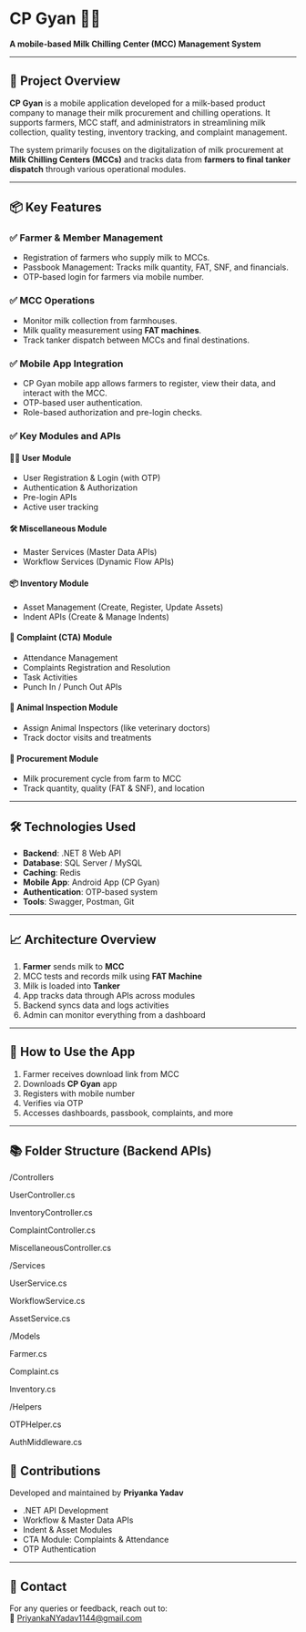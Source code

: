 # CP Gyan 📱🐄

**A mobile-based Milk Chilling Center (MCC) Management System**

---

## 🚀 Project Overview

**CP Gyan** is a mobile application developed for a milk-based product company to manage their milk procurement and chilling operations. It supports farmers, MCC staff, and administrators in streamlining milk collection, quality testing, inventory tracking, and complaint management.

The system primarily focuses on the digitalization of milk procurement at **Milk Chilling Centers (MCCs)** and tracks data from **farmers to final tanker dispatch** through various operational modules.

---

## 📦 Key Features

### ✅ Farmer & Member Management
- Registration of farmers who supply milk to MCCs.
- Passbook Management: Tracks milk quantity, FAT, SNF, and financials.
- OTP-based login for farmers via mobile number.

### ✅ MCC Operations
- Monitor milk collection from farmhouses.
- Milk quality measurement using **FAT machines**.
- Track tanker dispatch between MCCs and final destinations.

### ✅ Mobile App Integration
- CP Gyan mobile app allows farmers to register, view their data, and interact with the MCC.
- OTP-based user authentication.
- Role-based authorization and pre-login checks.

### ✅ Key Modules and APIs

#### 🧑‍🌾 User Module
- User Registration & Login (with OTP)
- Authentication & Authorization
- Pre-login APIs
- Active user tracking

#### 🛠️ Miscellaneous Module
- Master Services (Master Data APIs)
- Workflow Services (Dynamic Flow APIs)

#### 📦 Inventory Module
- Asset Management (Create, Register, Update Assets)
- Indent APIs (Create & Manage Indents)

#### 🧾 Complaint (CTA) Module
- Attendance Management
- Complaints Registration and Resolution
- Task Activities
- Punch In / Punch Out APIs

#### 🐄 Animal Inspection Module
- Assign Animal Inspectors (like veterinary doctors)
- Track doctor visits and treatments

#### 🛒 Procurement Module
- Milk procurement cycle from farm to MCC
- Track quantity, quality (FAT & SNF), and location

---

## 🛠️ Technologies Used

- **Backend**: .NET 8 Web API
- **Database**: SQL Server / MySQL
- **Caching**: Redis
- **Mobile App**: Android App (CP Gyan)
- **Authentication**: OTP-based system
- **Tools**: Swagger, Postman, Git

---

## 📈 Architecture Overview

1. **Farmer** sends milk to **MCC**
2. MCC tests and records milk using **FAT Machine**
3. Milk is loaded into **Tanker**
4. App tracks data through APIs across modules
5. Backend syncs data and logs activities
6. Admin can monitor everything from a dashboard

---

## 📲 How to Use the App

1. Farmer receives download link from MCC
2. Downloads **CP Gyan** app
3. Registers with mobile number
4. Verifies via OTP
5. Accesses dashboards, passbook, complaints, and more

---

## 📚 Folder Structure (Backend APIs)

/Controllers

UserController.cs

InventoryController.cs

ComplaintController.cs

MiscellaneousController.cs

/Services

UserService.cs

WorkflowService.cs

AssetService.cs

/Models

Farmer.cs

Complaint.cs

Inventory.cs

/Helpers

OTPHelper.cs

AuthMiddleware.cs

## 🤝 Contributions

Developed and maintained by **Priyanka Yadav**  
- .NET API Development  
- Workflow & Master Data APIs  
- Indent & Asset Modules  
- CTA Module: Complaints & Attendance  
- OTP Authentication

---

## 📩 Contact

For any queries or feedback, reach out to:  
📧 PriyankaNYadav1144@gmail.com

